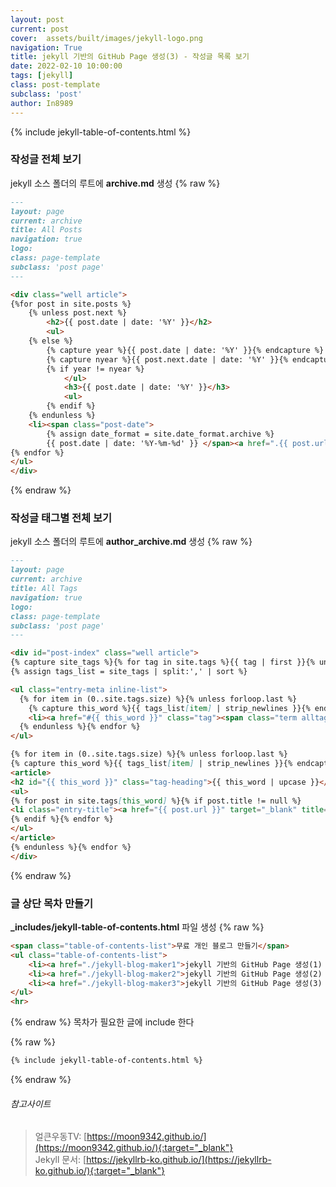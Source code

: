 ```yaml
---
layout: post
current: post
cover:  assets/built/images/jekyll-logo.png
navigation: True
title: jekyll 기반의 GitHub Page 생성(3) - 작성글 목록 보기
date: 2022-02-10 10:00:00
tags: [jekyll]
class: post-template
subclass: 'post'
author: In8989
---
```


{% include jekyll-table-of-contents.html %}

### 작성글 전체 보기  
jekyll 소스 폴더의 루트에 __archive.md__ 생성
{% raw %}
~~~ markdown
---
layout: page
current: archive
title: All Posts
navigation: true
logo:
class: page-template
subclass: 'post page'
---

<div class="well article">
{%for post in site.posts %}
    {% unless post.next %}
        <h2>{{ post.date | date: '%Y' }}</h2>
        <ul>
    {% else %}
        {% capture year %}{{ post.date | date: '%Y' }}{% endcapture %}
        {% capture nyear %}{{ post.next.date | date: '%Y' }}{% endcapture %}
        {% if year != nyear %}
            </ul>
            <h3>{{ post.date | date: '%Y' }}</h3>
            <ul>
        {% endif %}
    {% endunless %}
    <li><span class="post-date">
        {% assign date_format = site.date_format.archive %}
        {{ post.date | date: '%Y-%m-%d' }} </span><a href=".{{ post.url }}" target="_blank">{{ post.title }}</a></li>
{% endfor %}
</ul>
</div>
~~~
{% endraw %}
### 작성글 태그별 전체 보기
jekyll 소스 폴더의 루트에 __author_archive.md__ 생성
{% raw %}
~~~ markdown
---
layout: page
current: archive
title: All Tags
navigation: true
logo:
class: page-template
subclass: 'post page'
---

<div id="post-index" class="well article">
{% capture site_tags %}{% for tag in site.tags %}{{ tag | first }}{% unless forloop.last %},{% endunless %}{% endfor %}{% endcapture %}
{% assign tags_list = site_tags | split:',' | sort %}

<ul class="entry-meta inline-list">
  {% for item in (0..site.tags.size) %}{% unless forloop.last %}
    {% capture this_word %}{{ tags_list[item] | strip_newlines }}{% endcapture %}
  	<li><a href="#{{ this_word }}" class="tag"><span class="term alltags">{{ this_word }}</span> <span class="count alltags">{{ site.tags[this_word].size }}</span></a></li>
  {% endunless %}{% endfor %}
</ul>

{% for item in (0..site.tags.size) %}{% unless forloop.last %}
{% capture this_word %}{{ tags_list[item] | strip_newlines }}{% endcapture %}
<article>
<h2 id="{{ this_word }}" class="tag-heading">{{ this_word | upcase }}</h2>
<ul>
{% for post in site.tags[this_word] %}{% if post.title != null %}
<li class="entry-title"><a href="{{ post.url }}" target="_blank" title="{{ post.title }}">{{ post.title }}</a></li>
{% endif %}{% endfor %}
</ul>
</article>
{% endunless %}{% endfor %}
</div>
~~~
{% endraw %}
### 글 상단 목차 만들기
**_includes/jekyll-table-of-contents.html** 파일 생성
{% raw %}
~~~ html
<span class="table-of-contents-list">무료 개인 블로그 만들기</span>
<ul class="table-of-contents-list">
    <li><a href="./jekyll-blog-maker1">jekyll 기반의 GitHub Page 생성(1) - 환경설정</a></li>
    <li><a href="./jekyll-blog-maker2">jekyll 기반의 GitHub Page 생성(2) - 디렉토리 설명</a></li>
    <li><a href="./jekyll-blog-maker3">jekyll 기반의 GitHub Page 생성(3) - 작성글 목록 보기</a></li>
</ul>
<hr>
~~~
{% endraw %}
목차가 필요한 글에 include 한다

{% raw %}
~~~ markdown
{% include jekyll-table-of-contents.html %}
~~~
{% endraw %}



###### 참고사이트
> 얼큰우동TV: [https://moon9342.github.io/](https://moon9342.github.io/){:target="_blank"}  
> Jekyll 문서: [https://jekyllrb-ko.github.io/](https://jekyllrb-ko.github.io/){:target="_blank"}
